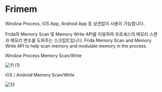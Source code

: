 # Frimem

Window Process, iOS App, Android App 등 상관없이 사용이 가능합니다.

Frida의 Memory Scan 및 Memory Write API를 이용하여 프로세스의 메모리 스캔과 메모리 변조를 도와주는 스크립트입니다.
Frida Memory Scan and Memory Write API to help scan memory and modulate memory in the process.


Window Process Memory Scan/Write

![11 (1)](https://github.com/hyotwo/Frimem/assets/52150319/94cdf3d8-dfcf-469b-bb4c-01212a2ccd4e)






iOS / Android Memory Scan/Write

![13](https://github.com/hyotwo/Frimem/assets/52150319/c817bcc7-12b4-41b0-91c6-efc563d4da23)
